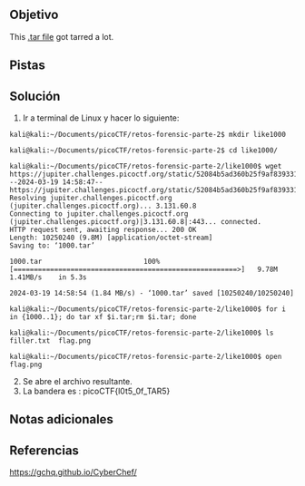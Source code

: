 ## Objetivo
This [.tar file](https://jupiter.challenges.picoctf.org/static/52084b5ad360b25f9af83933114324e0/1000.tar) got tarred a lot.

## Pistas

## Solución
1. Ir a terminal de Linux y hacer lo siguiente:
```
kali@kali:~/Documents/picoCTF/retos-forensic-parte-2$ mkdir like1000

kali@kali:~/Documents/picoCTF/retos-forensic-parte-2$ cd like1000/

kali@kali:~/Documents/picoCTF/retos-forensic-parte-2/like1000$ wget https://jupiter.challenges.picoctf.org/static/52084b5ad360b25f9af83933114324e0/1000.tar
--2024-03-19 14:58:47--  https://jupiter.challenges.picoctf.org/static/52084b5ad360b25f9af83933114324e0/1000.tar
Resolving jupiter.challenges.picoctf.org (jupiter.challenges.picoctf.org)... 3.131.60.8
Connecting to jupiter.challenges.picoctf.org (jupiter.challenges.picoctf.org)|3.131.60.8|:443... connected.
HTTP request sent, awaiting response... 200 OK
Length: 10250240 (9.8M) [application/octet-stream]
Saving to: ‘1000.tar’

1000.tar                         100%[=======================================================>]   9.78M  1.41MB/s    in 5.3s    

2024-03-19 14:58:54 (1.84 MB/s) - ‘1000.tar’ saved [10250240/10250240]

kali@kali:~/Documents/picoCTF/retos-forensic-parte-2/like1000$ for i in {1000..1}; do tar xf $i.tar;rm $i.tar; done

kali@kali:~/Documents/picoCTF/retos-forensic-parte-2/like1000$ ls
filler.txt  flag.png

kali@kali:~/Documents/picoCTF/retos-forensic-parte-2/like1000$ open flag.png

```
2. Se abre el archivo resultante.
3. La bandera es :
picoCTF{l0t5_0f_TAR5}
## Notas adicionales

## Referencias
https://gchq.github.io/CyberChef/